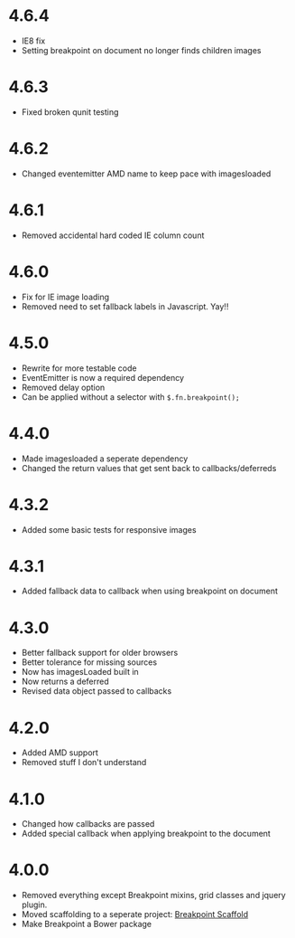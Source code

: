 # 4.6.4

* IE8 fix
* Setting breakpoint on document no longer finds children images

# 4.6.3

* Fixed broken qunit testing

# 4.6.2

* Changed eventemitter AMD name to keep pace with imagesloaded

# 4.6.1

* Removed accidental hard coded IE column count

# 4.6.0

* Fix for IE image loading
* Removed need to set fallback labels in Javascript. Yay!!

# 4.5.0

* Rewrite for more testable code
* EventEmitter is now a required dependency
* Removed delay option
* Can be applied without a selector with `$.fn.breakpoint();`

# 4.4.0

* Made imagesloaded a seperate dependency
* Changed the return values that get sent back to callbacks/deferreds

# 4.3.2

* Added some basic tests for responsive images

# 4.3.1

* Added fallback data to callback when using breakpoint on document

# 4.3.0

* Better fallback support for older browsers
* Better tolerance for missing sources
* Now has imagesLoaded built in
* Now returns a deferred
* Revised data object passed to callbacks

# 4.2.0

* Added AMD support
* Removed stuff I don't understand

# 4.1.0

* Changed how callbacks are passed
* Added special callback when applying breakpoint to the document

# 4.0.0

* Removed everything except Breakpoint mixins, grid classes and jquery plugin.
* Moved scaffolding to a seperate project: [Breakpoint Scaffold](https://github.com/lesjames/breakpoint-scaffold)
* Make Breakpoint a Bower package